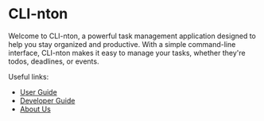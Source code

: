 # CLI-nton

Welcome to CLI-nton, a powerful task management application designed to help you stay organized and productive. With a simple command-line interface, CLI-nton makes it easy to manage your tasks, whether they're todos, deadlines, or events.

Useful links:
* [User Guide](UserGuide.md)
* [Developer Guide](DeveloperGuide.md)
* [About Us](AboutUs.md)
